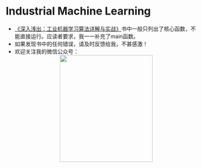 # Industrial Machine Learning
- [《深入浅出：工业机器学习算法详解与实战》](https://item.jd.com/12801902.html)书中一般只列出了核心函数，不能直接运行。应读者要求，我一一补充了main函数。
- 如果发现书中的任何错误，请及时反馈给我，不甚感激！
- 欢迎关注我的微信公众号：<img src="https://img2020.cnblogs.com/blog/103496/202108/103496-20210807223615851-236950886.jpg" alt="" width="244" height="282" loading="lazy" style="display: block; margin-left: auto; margin-right: auto" class="medium-zoom-image">

